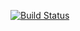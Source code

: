 [![Build Status](https://travis-ci.org/kishmakov/sling.svg?branch=master)](https://travis-ci.org/kishmakov/sling)